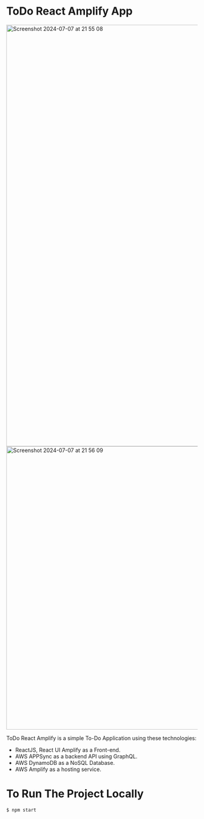 # ToDo React Amplify App
<img width="1110" alt="Screenshot 2024-07-07 at 21 55 08" src="https://github.com/citra-rahman/todo-react-amplify/assets/25795342/04f4e0f7-d63b-4a18-8d6b-c5c4fc0678c3">
<img width="746" alt="Screenshot 2024-07-07 at 21 56 09" src="https://github.com/citra-rahman/todo-react-amplify/assets/25795342/2d5dd457-9e22-4bca-a648-4cdd0c95ff91">

  
  
  ToDo React Amplify is a simple To-Do Application using these technologies:
  - ReactJS, React UI Amplify as a Front-end.
  - AWS APPSync as a backend API using GraphQL.
  - AWS DynamoDB as a NoSQL Database.
  - AWS Amplify as a hosting service.

# To Run The Project Locally
```
$ npm start
```


